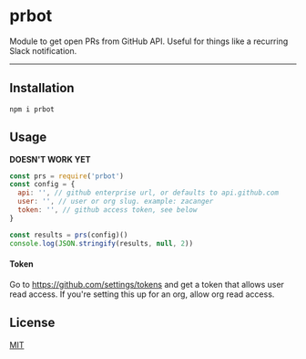 # prbot

Module to get open PRs from GitHub API.
Useful for things like a recurring Slack notification.

--------

## Installation

`npm i prbot`

## Usage

**DOESN'T WORK YET**

```javascript
const prs = require('prbot')
const config = {
  api: '', // github enterprise url, or defaults to api.github.com
  user: '', // user or org slug. example: zacanger
  token: '', // github access token, see below
}

const results = prs(config)()
console.log(JSON.stringify(results, null, 2))
```

#### Token

Go to <https://github.com/settings/tokens> and get a token that allows user read
access. If you're setting this up for an org, allow org read access.

## License

[MIT](./LICENSE.md)
